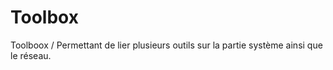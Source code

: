 # Toolbox
Toolboox / Permettant de lier plusieurs outils sur la partie système ainsi que le réseau.

